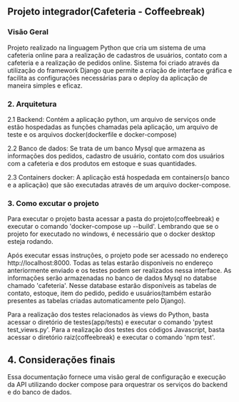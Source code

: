 ## Projeto integrador(Cafeteria - Coffeebreak)

### Visão Geral 
Projeto realizado na linguagem Python que cria um sistema de uma cafeteria online para a realização de cadastros de usuários, contato com a cafeteria e a realização de pedidos online.
Sistema foi criado através da utilização do framework Django que permite a criação de interface gráfica e facilita as configurações necessárias para o deploy da aplicação de maneira
simples e eficaz. 

### 2. Arquitetura
2.1 Backend: Contém a aplicação python, um arquivo de serviços onde estão hospedadas as funções chamadas pela aplicação, um arquivo de teste e os arquivos docker(dockerfile e docker-compose)

2.2 Banco de dados: Se trata de um banco Mysql que armazena as informações dos pedidos, cadastro de usuário, contato com dos usuários com a cafeteria e dos produtos em estoque e suas quantidades.

2.3 Containers docker: A aplicação está hospedada em containers(o banco e a aplicação) que são executadas através de um arquivo docker-compose.

### 3. Como excutar o projeto
Para executar o projeto basta acessar a pasta do projeto(coffeebreak) e executar o comando 'docker-compose up --build'. Lembrando que se o projeto for executado no windows, é necessário que o docker desktop esteja rodando.

Após executar essas instruções, o projeto pode ser acessado no endereço http://localhost:8000. Todas as telas estarão disponíveis no endereço anteriormente enviado e os testes podem ser realizados nessa interface.
As informações serão armazenadas no banco de dados Mysql no databse chamado 'cafeteria'. Nesse database estarão disponíveis as tabelas de contato, estoque, item do pedido, pedido e usuários(também estarão presentes
as tabelas criadas automaticamente pelo Django).

Para a realização dos testes relacionados às views do Python, basta acessar o diretório de testes(app/tests) e executar o comando 'pytest test_views.py'. Para a realização dos testes dos códigos Javascript,
basta acessar o diretório raiz(coffeebreak) e executar o comando 'npm test'.

## 4. Considerações finais
Essa documentação fornece uma visão geral de configuração e execução da API utilizando docker compose para orquestrar os serviços do backend e do banco de dados.
